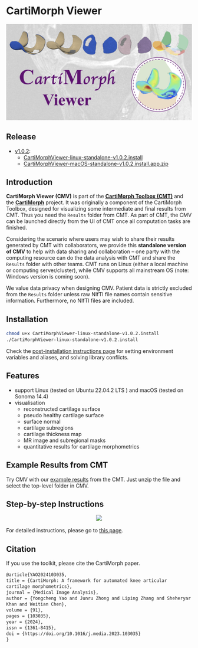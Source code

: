 # CartiMorph Viewer

<div style="text-align:center"> <img src="README.assets/aboutCMV.png"  style="zoom:100%;" /> </div>

## Release

- [v1.0.2](https://github.com/YongchengYAO/CartiMorph-Viewer/releases/tag/v1.0.2):
  - [CartiMorphViewer-linux-standalone-v1.0.2.install](https://github.com/YongchengYAO/CartiMorph-Viewer/releases/download/v1.0.2/CartiMorphViewer-linux-standalone-v1.0.2.install)
  - [CartiMorphViewer-macOS-standalone-v1.0.2.install.app.zip](https://github.com/YongchengYAO/CartiMorph-Viewer/releases/download/v1.0.2/CartiMorphViewer-macOS-standalone-v1.0.2.install.app.zip)

## Introduction

**CartiMorph Viewer (CMV)** is part of the [**CartiMorph Toolbox (CMT)**](https://github.com/YongchengYAO/CartiMorph-Toolbox) and the [**CartiMorph**](https://github.com/YongchengYAO/CartiMorph) project. It was originally a component of the CartiMorph Toolbox, designed for visualizing some intermediate and final results from CMT. Thus you need the `Results` folder from CMT. As part of CMT, the CMV can be launched directly from the UI of CMT once all computation tasks are finished. 

Considering the scenario where users may wish to share their results generated by CMT with collaborators, we provide this **standalone version of CMV** to help with data sharing and collaboration – one party with the computing resource can do the data analysis with CMT and share the `Results` folder with other teams. CMT runs on Linux (either a local machine or computing server/cluster), while CMV supports all mainstream OS (note: Windows version is coming soon).

We value data privacy when designing CMV. Patient data is strictly excluded from the `Results` folder unless raw NIfTI file names contain sensitive information. Furthermore, no NIfTI files are included.

## Installation

```bash
chmod u+x CartiMorphViewer-linux-standalone-v1.0.2.install
./CartiMorphViewer-linux-standalone-v1.0.2.install
```

Check the [post-installation instructions page](https://github.com/YongchengYAO/CartiMorph-Viewer/blob/main/Documents/post_installation_linux.md) for setting environment variables and aliases, and solving library conflicts.

## Features

- support Linux (tested on Ubuntu 22.04.2 LTS ) and macOS (tested on Sonoma 14.4)
- visualisation
  - reconstructed cartilage surface
  - pseudo healthy cartilage surface
  - surface normal
  - cartilage subregions
  - cartilage thickness map
  - MR image and subregional masks 
  - quantitative results for cartilage morphometrics

## Example Results from CMT

Try CMV with our [example results](https://github.com/YongchengYAO/CartiMorph-Viewer/tree/main/Examples-CMV) from the CMT. Just unzip the file and select the top-level folder in CMV.

## Step-by-step Instructions

<div style="text-align:center"> <img src="README.assets/fig_report_sample.png"  style="zoom:100%;" /> </div>

For detailed instructions, please go to [this page](https://github.com/YongchengYAO/CartiMorph-Viewer/blob/main/Documents/instructions.md).

## Citation

If you use the toolkit, please cite the CartiMorph paper.

```
@article{YAO2024103035,
title = {CartiMorph: A framework for automated knee articular cartilage morphometrics},
journal = {Medical Image Analysis},
author = {Yongcheng Yao and Junru Zhong and Liping Zhang and Sheheryar Khan and Weitian Chen},
volume = {91},
pages = {103035},
year = {2024},
issn = {1361-8415},
doi = {https://doi.org/10.1016/j.media.2023.103035}
}
```





